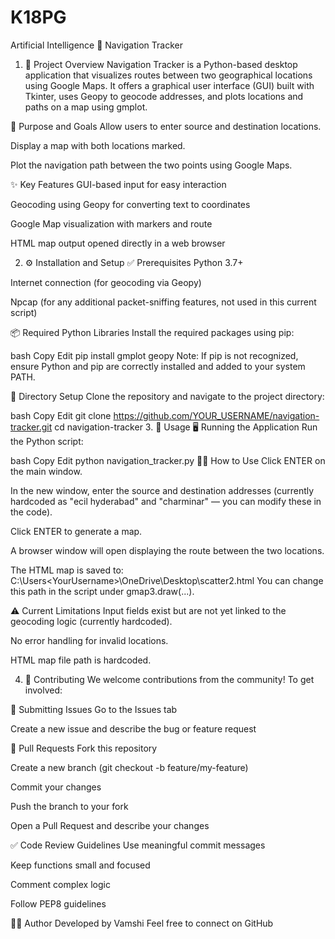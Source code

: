 # K18PG
Artificial Intelligence
🧭 Navigation Tracker
1. 🚀 Project Overview
Navigation Tracker is a Python-based desktop application that visualizes routes between two geographical locations using Google Maps. It offers a graphical user interface (GUI) built with Tkinter, uses Geopy to geocode addresses, and plots locations and paths on a map using gmplot.

🎯 Purpose and Goals
Allow users to enter source and destination locations.

Display a map with both locations marked.

Plot the navigation path between the two points using Google Maps.

✨ Key Features
GUI-based input for easy interaction

Geocoding using Geopy for converting text to coordinates

Google Map visualization with markers and route

HTML map output opened directly in a web browser

2. ⚙️ Installation and Setup
✅ Prerequisites
Python 3.7+

Internet connection (for geocoding via Geopy)

Npcap (for any additional packet-sniffing features, not used in this current script)

📦 Required Python Libraries
Install the required packages using pip:

bash
Copy
Edit
pip install gmplot geopy
Note: If pip is not recognized, ensure Python and pip are correctly installed and added to your system PATH.

🧱 Directory Setup
Clone the repository and navigate to the project directory:

bash
Copy
Edit
git clone https://github.com/YOUR_USERNAME/navigation-tracker.git
cd navigation-tracker
3. 📌 Usage
🖥️ Running the Application
Run the Python script:

bash
Copy
Edit
python navigation_tracker.py
👨‍💻 How to Use
Click ENTER on the main window.

In the new window, enter the source and destination addresses (currently hardcoded as "ecil hyderabad" and "charminar" — you can modify these in the code).

Click ENTER to generate a map.

A browser window will open displaying the route between the two locations.

The HTML map is saved to:
C:\Users\<YourUsername>\OneDrive\Desktop\scatter2.html
You can change this path in the script under gmap3.draw(...).

⚠️ Current Limitations
Input fields exist but are not yet linked to the geocoding logic (currently hardcoded).

No error handling for invalid locations.

HTML map file path is hardcoded.

4. 🤝 Contributing
We welcome contributions from the community! To get involved:

🐞 Submitting Issues
Go to the Issues tab

Create a new issue and describe the bug or feature request

🔀 Pull Requests
Fork this repository

Create a new branch (git checkout -b feature/my-feature)

Commit your changes

Push the branch to your fork

Open a Pull Request and describe your changes

✅ Code Review Guidelines
Use meaningful commit messages

Keep functions small and focused

Comment complex logic

Follow PEP8 guidelines


🙋‍♂️ Author
Developed by Vamshi
Feel free to connect on GitHub
